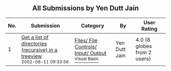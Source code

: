 ﻿<div align="center">

## All Submissions by Yen Dutt Jain

</div>

No.  | Submission | Category | By   | User Rating
---- | ---------- | -------- | ---- | -----------
1 | [Get a list of directories \(recursive\) in a treeview<br /><sup>2002-08-11 09:33:56</sup>](https://github.com/Planet-Source-Code/yen-dutt-jain-get-a-list-of-directories-recursive-in-a-treeview__1-37824) | [Files/ File Controls/ Input/ Output<br /><sup>Visual Basic</sup>](../ByCategory/files-file-controls-input-output__1-3.md) | Yen Dutt Jain | 4.0 (8 globes from 2 users)
